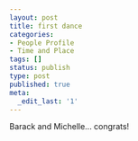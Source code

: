 ```yaml
---
layout: post
title: first dance
categories:
- People Profile
- Time and Place
tags: []
status: publish
type: post
published: true
meta:
  _edit_last: '1'
---
```

Barack and Michelle... congrats!
<p style="text-align: center;"><object classid="clsid:d27cdb6e-ae6d-11cf-96b8-444553540000" width="480" height="295" codebase="http://download.macromedia.com/pub/shockwave/cabs/flash/swflash.cab#version=6,0,40,0"><param name="allowFullScreen" value="true" /><param name="allowscriptaccess" value="always" /><param name="src" value="http://www.youtube.com/v/T-pzlZPRvx8&amp;hl=en&amp;fs=1" /><embed type="application/x-shockwave-flash" width="480" height="295" src="http://www.youtube.com/v/T-pzlZPRvx8&amp;hl=en&amp;fs=1" allowscriptaccess="always" allowfullscreen="true"></embed></object>
